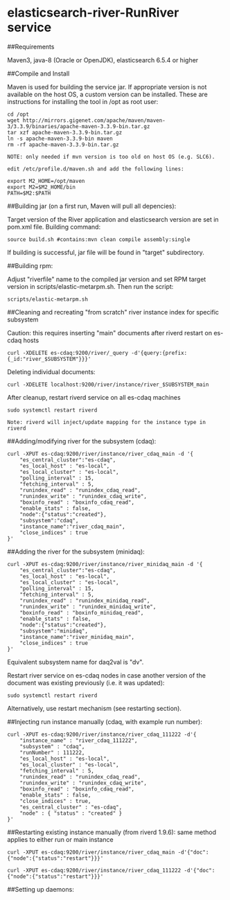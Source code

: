 elasticsearch-river-RunRiver service
==========================

##Requirements

Maven3, java-8 (Oracle or OpenJDK), elasticsearch 6.5.4 or higher

##Compile and Install

Maven is used for building the service jar. If appropriate version is not available on the host OS, a custom version can be installed.
These are instructions for installing the tool in /opt as root user:
```
cd /opt
wget http://mirrors.gigenet.com/apache/maven/maven-3/3.3.9/binaries/apache-maven-3.3.9-bin.tar.gz
tar xzf apache-maven-3.3.9-bin.tar.gz
ln -s apache-maven-3.3.9-bin maven
rm -rf apache-maven-3.3.9-bin.tar.gz

NOTE: only needed if mvn version is too old on host OS (e.g. SLC6).

edit /etc/profile.d/maven.sh and add the following lines:

export M2_HOME=/opt/maven
export M2=$M2_HOME/bin
PATH=$M2:$PATH
```
##Building jar (on a first run, Maven will pull all depencies):

Target version of the River application and elasticsearch version are set in pom.xml file. Building command:
```
source build.sh #contains:mvn clean compile assembly:single
```
If building is successful, jar file will be found in "target" subdirectory.

##Building rpm:

Adjust "riverfile" name to the compiled jar version and set RPM target version in scripts/elastic-metarpm.sh. Then run the script:
```
scripts/elastic-metarpm.sh
```
##Cleaning and recreating "from scratch" river instance index for specific subsystem 

Caution: this requires inserting "main" documents after riverd restart on es-cdaq hosts
```
curl -XDELETE es-cdaq:9200/river/_query -d'{query:{prefix:{_id:"river_$SUBSYSTEM"}}}'
```
Deleting individual documents:
```
curl -XDELETE localhost:9200/river/instance/river_$SUBSYSTEM_main
```
After cleanup, restart riverd service on all es-cdaq machines
```
sudo systemctl restart riverd

Note: riverd will inject/update mapping for the instance type in riverd
```
##Adding/modifying river for the subsystem (cdaq):
```
curl -XPUT es-cdaq:9200/river/instance/river_cdaq_main -d '{
    "es_central_cluster":"es-cdaq",
    "es_local_host" : "es-local",
    "es_local_cluster" : "es-local",
    "polling_interval" : 15,
    "fetching_interval" : 5,
    "runindex_read" : "runindex_cdaq_read",
    "runindex_write" : "runindex_cdaq_write",
    "boxinfo_read" : "boxinfo_cdaq_read",
    "enable_stats" : false,
    "node":{"status":"created"},
    "subsystem":"cdaq", 
    "instance_name":"river_cdaq_main",
    "close_indices" : true
}'
```
##Adding the river for the subsystem (minidaq):
```
curl -XPUT es-cdaq:9200/river/instance/river_minidaq_main -d '{
    "es_central_cluster":"es-cdaq",
    "es_local_host" : "es-local",
    "es_local_cluster" : "es-local",
    "polling_interval" : 15,
    "fetching_interval" : 5,
    "runindex_read" : "runindex_minidaq_read",
    "runindex_write" : "runindex_minidaq_write",
    "boxinfo_read" : "boxinfo_minidaq_read",
    "enable_stats" : false,
    "node":{"status":"created"},
    "subsystem":"minidaq", 
    "instance_name":"river_minidaq_main",
    "close_indices" : true
}'
```
Equivalent subsystem name for daq2val is "dv".

Restart river service on es-cdaq nodes in case another version of the document was existing previously (i.e. it was updated):
```
sudo systemctl restart riverd
```
Alternatively, use restart mechanism (see restarting section).

##Injecting run instance manually (cdaq, with example run number):
```
curl -XPUT es-cdaq:9200/river/instance/river_cdaq_111222 -d'{
    "instance_name" : "river_cdaq_111222",
    "subsystem" : "cdaq",
    "runNumber" : 111222,
    "es_local_host" : "es-local",
    "es_local_cluster" : "es-local",
    "fetching_interval" : 5,
    "runindex_read" : "runindex_cdaq_read",
    "runindex_write" : "runindex_cdaq_write",
    "boxinfo_read" : "boxinfo_cdaq_read",
    "enable_stats" : false,
    "close_indices" : true,
    "es_central_cluster" : "es-cdaq",
    "node" : { "status" : "created" }
}'
```

##Restarting existing instance manually (from riverd 1.9.6):
same method applies to either run or main instance
```
curl -XPUT es-cdaq:9200/river/instance/river_cdaq_main -d'{"doc":{"node":{"status":"restart"}}}'

curl -XPUT es-cdaq:9200/river/instance/river_cdaq_111222 -d'{"doc":{"node":{"status":"restart"}}}'
```

##Setting up daemons:
